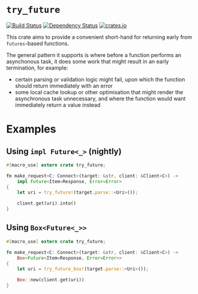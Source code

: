 # `try_future`

[![Build Status](https://travis-ci.org/srijs/rust-try-future.svg?branch=master)](https://travis-ci.org/srijs/rust-try-future)
[![Dependency Status](https://deps.rs/repo/github/srijs/rust-try-future/status.svg)](https://deps.rs/repo/github/srijs/rust-try-future)
[![crates.io](https://img.shields.io/crates/v/try_future.svg)](https://crates.io/crates/try_future)

This crate aims to provide a convenient short-hand for returning early
from `futures`-based functions.

The general pattern it supports is where before a function performs
an asynchonous task, it does some work that might result in an early
termination, for example:

- certain parsing or validation logic might fail, upon which the function
  should return immediately with an error
- some local cache lookup or other optimisation that might render the
  asynchronous task unnecessary, and where the function would want immediately
  return a value instead

# Examples

## Using `impl Future<_>` (nightly)

```rust
#[macro_use] extern crate try_future;

fn make_request<C: Connect>(target: &str, client: &Client<C>) ->
    impl Future<Item=Response, Error=Error>
{
    let uri = try_future!(target.parse::<Uri>());

    client.get(uri).into()
}
```

## Using `Box<Future<_>>`

```rust
#[macro_use] extern crate try_future;

fn make_request<C: Connect>(target: &str, client: &Client<C>) ->
    Box<Future<Item=Response, Error=Error>>
{
    let uri = try_future_box!(target.parse::<Uri>());

    Box::new(client.get(uri))
}
```
